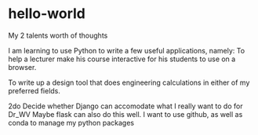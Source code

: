# hello-world
My 2 talents worth of thoughts

I am learning to use Python to write a few useful applications, namely:
To help a lecturer make his course interactive for his students to use on a browser.

To write up a design tool that does engineering calculations in either of my preferred fields.

2do
Decide whether Django can accomodate what I really want to do for Dr_WV
Maybe flask can also do this well.
I want to use github, as well as conda to manage my python packages
